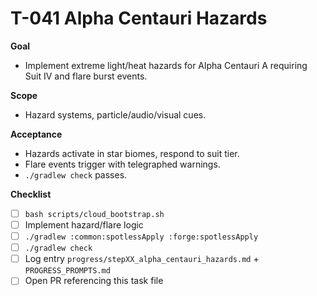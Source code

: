 # T-041 Alpha Centauri Hazards

**Goal**
- Implement extreme light/heat hazards for Alpha Centauri A requiring Suit IV and flare burst events.

**Scope**
- Hazard systems, particle/audio/visual cues.

**Acceptance**
- Hazards activate in star biomes, respond to suit tier.
- Flare events trigger with telegraphed warnings.
- `./gradlew check` passes.

**Checklist**
- [ ] `bash scripts/cloud_bootstrap.sh`
- [ ] Implement hazard/flare logic
- [ ] `./gradlew :common:spotlessApply :forge:spotlessApply`
- [ ] `./gradlew check`
- [ ] Log entry `progress/stepXX_alpha_centauri_hazards.md` + `PROGRESS_PROMPTS.md`
- [ ] Open PR referencing this task file
